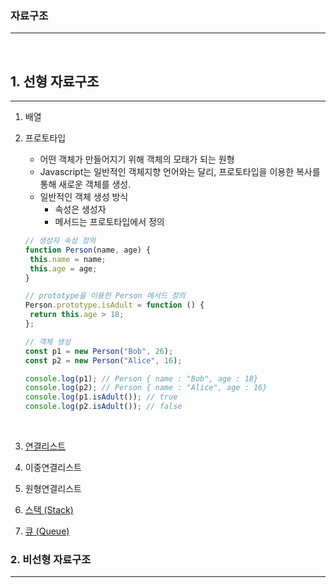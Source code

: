 ### 자료구조

---

<br>

## 1. 선형 자료구조

---

1. 배열
2. 프로토타입

   - 어떤 객체가 만들어지기 위해 객체의 모태가 되는 원형
   - Javascript는 일반적인 객체지향 언어와는 달리, 프로토타입을 이용한 복사를 통해 새로운 객체를 생성.
   - 일반적인 객체 생성 방식
     - 속성은 생성자
     - 메서드는 프로토타입에서 정의

   ```javascript
   // 생성자 속성 정의
   function Person(name, age) {
   	this.name = name;
   	this.age = age;
   }

   // prototype을 이용한 Person 메서드 정의
   Person.prototype.isAdult = function () {
   	return this.age > 18;
   };

   // 객체 생성
   const p1 = new Person("Bob", 26);
   const p2 = new Person("Alice", 16);

   console.log(p1); // Person { name : "Bob", age : 18}
   console.log(p2); // Person { name : "Alice", age : 16}
   console.log(p1.isAdult()); // true
   console.log(p2.isAdult()); // false
   ```

   <br>

3. [연결리스트](https://github.com/sangwoong03/Data-sturcture-Algorithm/tree/master/%EC%84%A0%ED%98%95%20%EC%9E%90%EB%A3%8C%EA%B5%AC%EC%A1%B0/Linked%20List)
4. 이중연결리스트
5. 원형연결리스트
6. [스택 (Stack)](https://github.com/sangwoong03/Data-sturcture-Algorithm/tree/master/%EC%84%A0%ED%98%95%20%EC%9E%90%EB%A3%8C%EA%B5%AC%EC%A1%B0/Stack)
7. [큐 (Queue)](https://github.com/sangwoong03/Data-sturcture-Algorithm/tree/master/%EC%84%A0%ED%98%95%20%EC%9E%90%EB%A3%8C%EA%B5%AC%EC%A1%B0/Queue)

### 2. 비선형 자료구조

---

<br>

